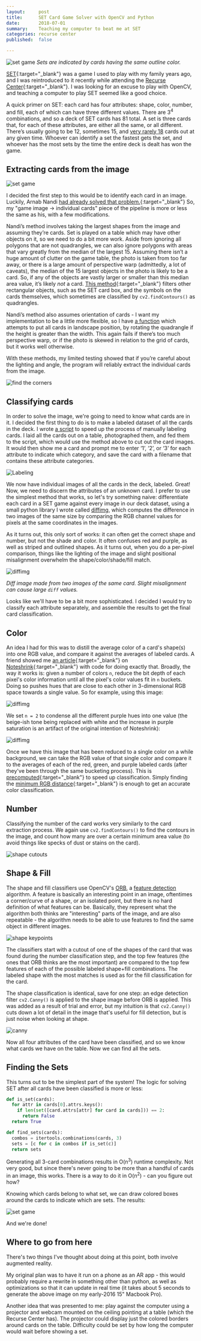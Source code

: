 ```yaml
---
layout:     post
title:      SET Card Game Solver with OpenCV and Python
date:       2018-07-01
summary:    Teaching my computer to beat me at SET
categories: recurse center
published:  false

---
```


![set game]({{site.url}}/images/set-solver/solved12_small.jpg?style=centered)
*Sets are indicated by cards having the same outline color.*

[SET](https://puzzles.setgame.com/set/rules_set.htm){:target="_blank"} was a game I used to play with my family years ago, and I was reintroduced to it recently while attending the [Recurse Center](https://recurse.com){:target="_blank"}. I was looking for an excuse to play with OpenCV, and teaching a computer to play SET seemed like a good choice.

A quick primer on SET: each card has four attributes: shape, color, number, and fill, each of which can have three different values. There are 3<sup>4</sup> combinations, and so a deck of SET cards has 81 total. A set is three cards that, for each of these attributes, are either all the same, or all different. There’s usually going to be 12, sometimes 15, and [very rarely 18](https://norvig.com/SET.html) cards out at any given time. Whoever can identify a set the fastest gets the set, and whoever has the most sets by the time the entire deck is dealt has won the game.

## Extracting cards from the image

![set game]({{site.url}}/images/set-solver/setgame11small.jpg?style=centered)

I decided the first step to this would be to identify each card in an image. Luckily, Arnab Nandi [had already solved that problem.](http://arnab.org/blog/so-i-suck-24-automating-card-games-using-opencv-and-python){:target="_blank"} So, my "game image -> individual cards" piece of the pipeline is more or less the same as his, with a few modifications.

Nandi’s method involves taking the largest shapes from the image and assuming they’re cards. Set is played on a table which may have other objects on it, so we need to do a bit more work. Aside from ignoring all polygons that are not quadrangles, we can also ignore polygons with areas that vary greatly from the median of the largest 15. Assuming there isn’t a huge amount of clutter on the game table, the photo is taken from too far away, or there is a large amount of perspective warp (admittedly, a lot of caveats), the median of the 15 largest objects in the photo is likely to be a card. So, if any of the objects are vastly larger or smaller than this median area value, it’s likely *not* a card. [This method](https://github.com/nicolashahn/set-solver/blob/33f739ded22f91f3b6c3955ca6725c5a4c15e2e7/card_finder.py#L44){:target="_blank"} filters other rectangular objects, such as the SET card box, and the symbols on the cards themselves, which sometimes are classified by `cv2.findContours()` as quadrangles.

Nandi’s method also assumes orientation of cards - I want my implementation to be a little more flexible, so I have [a function](https://github.com/nicolashahn/set-solver/blob/33f739ded22f91f3b6c3955ca6725c5a4c15e2e7/common.py#L91) which attempts to put all cards in landscape position, by rotating the quadrangle if the height is greater than the width. This again fails if there’s too much perspective warp, or if the photo is skewed in relation to the grid of cards, but it works well otherwise.

With these methods, my limited testing showed that if you’re careful about the lighting and angle, the program will reliably extract the individual cards from the image.

![find the corners]({{site.url}}/images/set-solver/find_cards.jpg?style=centered)

## Classifying cards

In order to solve the image, we're going to need to know what cards are in it. I decided the first thing to do is to make a labeled dataset of all the cards in the deck. I wrote [a script](https://github.com/nicolashahn/set-solver/blob/94ef327185e8cf3e7a411cb3d4903908570131de/label_all_cards.py) to speed up the process of manually labeling cards. I laid all the cards out on a table, photographed them, and fed them to the script, which would use the method above to cut out the card images. It would then show me a card and prompt me to enter ‘1’, ‘2’, or ‘3’ for each attribute to indicate which category, and save the card with a filename that contains these attribute categories.

![Labeling]({{site.url}}/images/set-solver/labeling.jpg?style=centered)

We now have individual images of all the cards in the deck, labeled. Great! Now, we need to discern the attributes of an unknown card. I prefer to use the simplest method that works, so let's try something naive: differentiate each card in a SET game against every image in our deck dataset, using a small python library I wrote called [diffimg](https://github.com/nicolashahn/diffimg), which computes the difference in two images of the same size by comparing the RGB channel values for pixels at the same coordinates in the images.

As it turns out, this only sort of works: it can often get the correct shape and number, but not the shade and color. It often confuses red and purple, as well as striped and outlined shapes. As it turns out, when you do a per-pixel comparison, things like the lighting of the image and slight positional misalignment overwhelm the shape/color/shade/fill match.

![diffimg]({{site.url}}/images/set-solver/diff_card.jpg?style=centered)

*Diff image made from two images of the same card. Slight misalignment can cause large `diff` values.*

Looks like we'll have to be a bit more sophisticated. I decided I would try to classify each attribute separately, and assemble the results to get the final card classification.

## Color

An idea I had for this was to distill the average color of a card's shape(s) into one RGB value, and compare it against the averages of labeled cards. A friend showed me [an article](https://mzucker.github.io/2016/09/20/noteshrink.html){:target="_blank"} on [Noteshrink](https://github.com/mzucker/noteshrink){:target="_blank"} with code for doing exactly that. Broadly, the way it works is: given a number of colors `n`, reduce the bit depth of each pixel's color information until all the pixel's color values fit in `n` buckets. Doing so pushes hues that are close to each other in 3-dimensional RGB space towards a single value. So for example, using this image:

![diffimg]({{site.url}}/images/set-solver/purple-triple-solid-diamond.jpg?style=centered)

We set `n = 2` to condense all the different purple hues into one value (the beige-ish tone being replaced with white and the increase in purple saturation is an artifact of the original intention of Noteshrink):

![diffimg]({{site.url}}/images/set-solver/noteshrink.png?style=centered)

Once we have this image that has been reduced to a single color on a while background, we can take the RGB value of that single color and compare it to the averages of each of the red, green, and purple labeled cards (after they've been through the same bucketing process). This is [precomputed](https://github.com/nicolashahn/set-solver/blob/1333af1647dc168605d53b5437142f2c2566e9f5/avg_colors.py){:target="_blank"} to speed up classification. Simply finding the [minimum RGB distance](https://github.com/nicolashahn/set-solver/blob/60ca53521cefb2b95b3e71a70fe3aabe3ef81b12/classify_card.py#L95){:target="_blank"} is enough to get an accurate color classification.

## Number

Classifying the number of the card works very similarly to the card extraction process. We again use `cv2.findContours()` to find the contours in the image, and count how many are over a certain minimum area value (to avoid things like specks of dust or stains on the card). 

![shape cutouts]({{site.url}}/images/set-solver/find_shapes.jpg?style=centered)

## Shape & Fill

The shape and fill classifiers use OpenCV's [ORB](https://docs.opencv.org/3.0-alpha/doc/py_tutorials/py_feature2d/py_orb/py_orb.html), a [feature detection](https://en.wikipedia.org/wiki/Feature_detection_(computer_vision)) algorithm. A feature is basically an interesting point in an image, oftentimes a corner/curve of a shape, or an isolated point, but there is no hard definition of what features can be. Basically, they represent what the algorithm both thinks are "interesting" parts of the image, and are also repeatable - the algorithm needs to be able to use features to find the same object in different images.

![shape keypoints]({{site.url}}/images/set-solver/shape_keypoints.jpg?style=centered)

The classifiers start with a cutout of one of the shapes of the card that was found during the number classification step, and the top few features (the ones that ORB thinks are the most important) are compared to the top few features of each of the possible labeled shape+fill combinations. The labeled shape with the most matches is used as for the fill classification for the card.

The shape classification is identical, save for one step: an edge detection filter `cv2.Canny()` is applied to the shape image before ORB is applied. This was added as a result of trial and error, but my intuition is that `cv2.Canny()` cuts down a lot of detail in the image that's useful for fill detection, but is just noise when looking at shape.

![canny]({{site.url}}/images/set-solver/canny_shape.jpg?style=centered)

Now all four attributes of the card have been classified, and so we know what cards we have on the table. Now we can find all the sets.

## Finding the Sets

This turns out to be the simplest part of the system! The logic for solving SET after all cards have been classified is more or less:

```py
def is_set(cards):
  for attr in cards[0].attrs.keys(): 
    if len(set([card.attrs[attr] for card in cards])) == 2:
      return False
  return True

def find_sets(cards):
  combos = itertools.combinations(cards, 3)
  sets = [c for c in combos if is_set(c)]
  return sets
```

Generating all 3-card combinations results in O(n<sup>3</sup>) runtime complexity. Not very good, but since there's never going to be more than a handful of cards in an image, this works. There is a way to do it in O(n<sup>2</sup>) - can you figure out how?

Knowing which cards belong to what set, we can draw colored boxes around the cards to indicate which are sets. The results:

![set game]({{site.url}}/images/set-solver/solved11_small.jpg?style=centered)

And we're done! 

## Where to go from here

There's two things I've thought about doing at this point, both involve augmented reality.

My original plan was to have it run on a phone as an AR app - this would probably require a rewrite in something other than python, as well as optimizations so that it can update in real time (it takes about 5 seconds to generate the above image on my early-2016 15" Macbook Pro).

Another idea that was presented to me: play against the computer using a projector and webcam mounted on the ceiling pointing at a table (which the Recurse Center has). The projector could display just the colored borders around cards on the table. Difficulty could be set by how long the computer would wait before showing a set.
